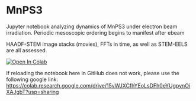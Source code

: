 # MnPS3
Jupyter notebook analyzing dynamics of MnPS3 under electron beam irradiation.
Periodic mesoscopic ordering begins to manifest after ebeam

HAADF-STEM image stacks (movies), FFTs in time, as well as STEM-EELS are all assessed.

[![Open In Colab](https://colab.research.google.com/assets/colab-badge.svg)](https://colab.research.google.com/github/kevinroccapriore/MnPS3/blob/main/MnPS3_STEM.ipynb)

If reloading the notebook here in GitHub does not work, please use the following google link:
https://colab.research.google.com/drive/15vWJXCfhYEoLsDFh0eYUgpynOiXAJgbT?usp=sharing
